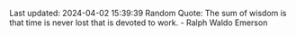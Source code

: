 Last updated: 2024-04-02 15:39:39
Random Quote: The sum of wisdom is that time is never lost that is devoted to work. - Ralph Waldo Emerson